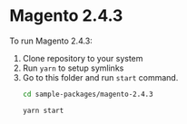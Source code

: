 # Magento 2.4.3

To run Magento 2.4.3:

1. Clone repository to your system
2. Run `yarn` to setup symlinks
3. Go to this folder and run `start` command.
    ```bash
    cd sample-packages/magento-2.4.3

    yarn start
    ```